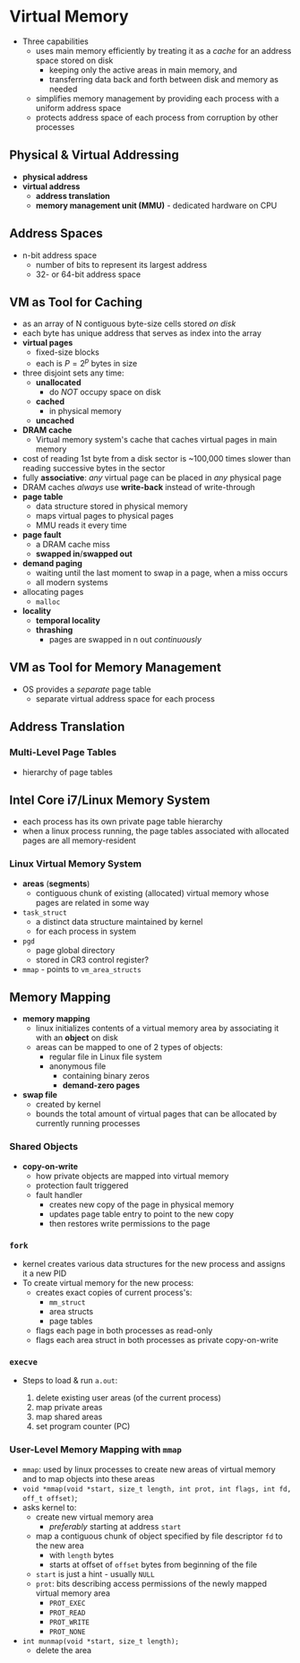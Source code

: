 # Virtual Memory

- Three capabilities
  - uses main memory efficiently by treating it as a _cache_ for an address space stored on disk
    - keeping only the active areas in main memory, and
    - transferring data back and forth between disk and memory as needed
  - simplifies memory management by providing each process with a uniform address space
  - protects address space of each process from corruption by other processes

## Physical & Virtual Addressing

- **physical address**
- **virtual address**
  - **address translation**
  - **memory management unit (MMU)** - dedicated hardware on CPU

## Address Spaces

- n-bit address space
  - number of bits to represent its largest address
  - 32- or 64-bit address space

## VM as Tool for Caching

- as an array of N contiguous byte-size cells stored _on disk_
- each byte has unique address that serves as index into the array
- **virtual pages**
  - fixed-size blocks
  - each is $P = 2^p$ bytes in size
- three disjoint sets any time:
  - **unallocated**
    - do _NOT_ occupy space on disk
  - **cached**
    - in physical memory
  - **uncached**
- **DRAM cache**
  - Virtual memory system's cache that caches virtual pages in main memory
- cost of reading 1st byte from a disk sector is ~100,000 times slower than reading successive bytes in the sector
- fully **associative**: _any_ virtual page can be placed in _any_ physical page
- DRAM caches _always_ use **write-back** instead of write-through
- **page table**
  - data structure stored in physical memory
  - maps virtual pages to physical pages
  - MMU reads it every time
- **page fault**
  - a DRAM cache miss
  - **swapped in**/**swapped out**
- **demand paging**
  - waiting until the last moment to swap in a page, when a miss occurs
  - all modern systems
- allocating pages
  - `malloc`
- **locality**
  - **temporal locality**
  - **thrashing**
    - pages are swapped in n out _continuously_

## VM as Tool for Memory Management

- OS provides a _separate_ page table
  - separate virtual address space for each process

## Address Translation

### Multi-Level Page Tables

- hierarchy of page tables

## Intel Core i7/Linux Memory System

- each process has its own private page table hierarchy
- when a linux process running, the page tables associated with allocated pages are all memory-resident

### Linux Virtual Memory System

- **areas** (**segments**)
  - contiguous chunk of existing (allocated) virtual memory whose pages are related in some way
- `task_struct`
  - a distinct data structure maintained by kernel
  - for each process in system
- `pgd`
  - page global directory
  - stored in CR3 control register?
- `mmap` - points to `vm_area_structs`

## Memory Mapping

- **memory mapping**
  - linux initializes contents of a virtual memory area by associating it with an **object** on disk
  - areas can be mapped to one of 2 types of objects:
    - regular file in Linux file system
    - anonymous file
      - containing binary zeros
      - **demand-zero pages**
- **swap file**
  - created by kernel
  - bounds the total amount of virtual pages that can be allocated by currently running processes

### Shared Objects

- **copy-on-write**
  - how private objects are mapped into virtual memory
  - protection fault triggered
  - fault handler
    - creates new copy of the page in physical memory
    - updates page table entry to point to the new copy
    - then restores write permissions to the page

### `fork`

- kernel creates various data structures for the new process and assigns it a new PID
- To create virtual memory for the new process:
  - creates exact copies of current process's:
    - `mm_struct`
    - area structs
    - page tables
  - flags each page in both processes as read-only
  - flags each area struct in both processes as private copy-on-write

### `execve`

- Steps to load & run `a.out`:

  1. delete existing user areas (of the current process)
  2. map private areas
  3. map shared areas
  4. set program counter (PC)

### User-Level Memory Mapping with `mmap`

- `mmap`: used by linux processes to create new areas of virtual memory and to map objects into these areas
- `void *mmap(void *start, size_t length, int prot, int flags, int fd, off_t offset)`;
- asks kernel to:
  - create new virtual memory area
    - _preferably_ starting at address `start`
  - map a contiguous chunk of object specified by file descriptor `fd` to the new area
    - with `length` bytes
    - starts at offset of `offset` bytes from beginning of the file
  - `start` is just a hint - usually `NULL`
  - `prot`: bits describing access permissions of the newly mapped virtual memory area
    - `PROT_EXEC`
    - `PROT_READ`
    - `PROT_WRITE`
    - `PROT_NONE`
- `int munmap(void *start, size_t length);`
  - delete the area
